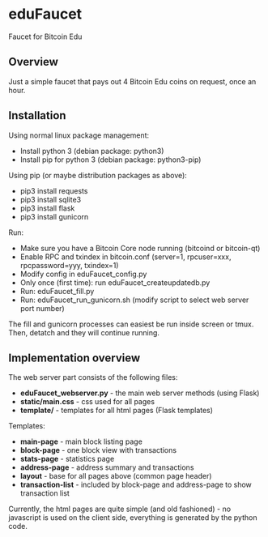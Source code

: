 # eduFaucet
Faucet for Bitcoin Edu

## Overview
Just a simple faucet that pays out 4 Bitcoin Edu coins on request, once an hour.


## Installation
Using normal linux package management:
- Install python 3 (debian package: python3)
- Install pip for python 3 (debian package: python3-pip)

Using pip (or maybe distribution packages as above):
- pip3 install requests
- pip3 install sqlite3
- pip3 install flask
- pip3 install gunicorn

Run:
- Make sure you have a Bitcoin Core node running (bitcoind or bitcoin-qt)
- Enable RPC and txindex in bitcoin.conf (server=1, rpcuser=xxx, rpcpassword=yyy, txindex=1)
- Modify config in eduFaucet_config.py
- Only once (first time): run eduFaucet_createupdatedb.py
- Run: eduFaucet_fill.py
- Run: eduFaucet_run_gunicorn.sh (modify script to select web server port number)

The fill and gunicorn processes can easiest be run inside screen or tmux. Then, detatch and they will continue running.

## Implementation overview

The web server part consists of the following files:
- **eduFaucet_webserver.py** - the main web server methods (using Flask)
- **static/main.css** - css used for all pages
- **template/** - templates for all html pages (Flask templates)

Templates:
- **main-page** - main block listing page
- **block-page** - one block view with transactions
- **stats-page** - statistics page
- **address-page** - address summary and transactions
- **layout** - base for all pages above (common page header)
- **transaction-list** - included by block-page and address-page to show transaction list

Currently, the html pages are quite simple (and old fashioned) - no javascript
is used on the client side, everything is generated by the python code.

